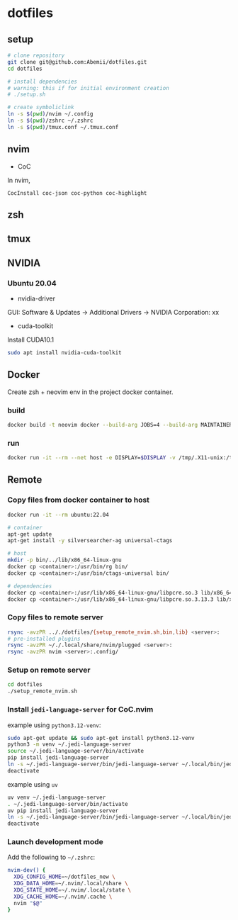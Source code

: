# dotfiles

## setup

```bash
# clone repository
git clone git@github.com:Abemii/dotfiles.git
cd dotfiles

# install dependencies
# warning: this if for initial environment creation
# ./setup.sh

# create symboliclink
ln -s $(pwd)/nvim ~/.config
ln -s $(pwd)/zshrc ~/.zshrc
ln -s $(pwd)/tmux.conf ~/.tmux.conf
```

## nvim

- CoC

In nvim,

```
CocInstall coc-json coc-python coc-highlight
```

## zsh

## tmux

## NVIDIA

### Ubuntu 20.04

- nvidia-driver

GUI: Software & Updates -> Additional Drivers -> NVIDIA Corporation: xx

- cuda-toolkit

Install CUDA10.1

```bash
sudo apt install nvidia-cuda-toolkit
```

## Docker

Create zsh + neovim env in the project docker container.

### build

```bash
docker build -t neovim docker --build-arg JOBS=4 --build-arg MAINTAINER="abemii"
```

### run

```bash
docker run -it --rm --net host -e DISPLAY=$DISPLAY -v /tmp/.X11-unix:/tmp/.X11-unix -v $HOME/.Xauthority:/root/.Xauthority -e HOME=/root -v $HOME:$HOME -w $PWD -u $(id -u):$(id -g) -v /etc/passwd:/etc/passwd:ro neovim
```

## Remote

### Copy files from docker container to host

```bash
docker run -it --rm ubuntu:22.04

# container
apt-get update
apt-get install -y silversearcher-ag universal-ctags

# host
mkdir -p bin/../lib/x86_64-linux-gnu
docker cp <container>:/usr/bin/rg bin/
docker cp <container>:/usr/bin/ctags-universal bin/

# dependencies
docker cp <container>:/usr/lib/x86_64-linux-gnu/libpcre.so.3 lib/x86_64-linux-gnu
docker cp <container>:/usr/lib/x86_64-linux-gnu/libpcre.so.3.13.3 lib/x86_64-linux-gnu
```

### Copy files to remote server

```bash
rsync -avzPR .././dotfiles/{setup_remote_nvim.sh,bin,lib} <server>:
# pre-installed plugins
rsync -avzPR ~/./.local/share/nvim/plugged <server>:
rsync -avzPR nvim <server>:.config/
```

### Setup on remote server

```bash
cd dotfiles
./setup_remote_nvim.sh
```

### Install `jedi-language-server` for CoC.nvim

example using `python3.12-venv`:

```bash
sudo apt-get update && sudo apt-get install python3.12-venv
python3 -m venv ~/.jedi-language-server
source ~/.jedi-language-server/bin/activate
pip install jedi-language-server
ln -s ~/.jedi-language-server/bin/jedi-language-server ~/.local/bin/jedi-language-server
deactivate
```

example using `uv`

```bash
uv venv ~/.jedi-language-server
. ~/.jedi-language-server/bin/activate
uv pip install jedi-language-server
ln -s ~/.jedi-language-server/bin/jedi-language-server ~/.local/bin/jedi-language-server
deactivate
```

### Launch development mode

Add the following to `~/.zshrc`:

```bash
nvim-dev() {
  XDG_CONFIG_HOME=~/dotfiles_new \
  XDG_DATA_HOME=~/.nvim/.local/share \
  XDG_STATE_HOME=~/.nvim/.local/state \
  XDG_CACHE_HOME=~/.nvim/.cache \
  nvim "$@"
}
```
